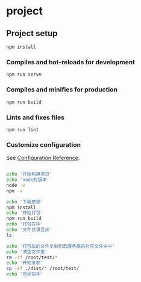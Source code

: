 # project

## Project setup
```
npm install
```

### Compiles and hot-reloads for development
```
npm run serve
```

### Compiles and minifies for production
```
npm run build
```

### Lints and fixes files
```
npm run lint
```

### Customize configuration
See [Configuration Reference](https://cli.vuejs.org/config/).

```bash

echo '开始构建项目'
echo 'node的版本'
node -v
npm -v

echo '下载依赖'
npm install
echo '开始打包'
npm run build
echo '打包完毕'
echo '文件目录显示'
ls

echo '打包后的文件复制到云服务器的对应文件夹中'
echo '清空文件夹'
rm -rf /root/test/*
echo '开始复制'
cp -rf ./dist/* /root/test/
echo '同步完毕'

```